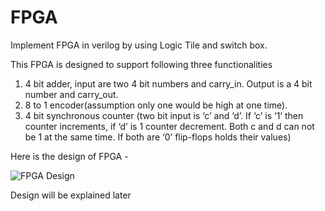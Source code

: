 # FPGA

Implement FPGA in verilog by using Logic Tile and switch box.

This FPGA is designed to support following three functionalities
1. 4 bit adder, input are two 4 bit numbers and carry_in. Output is a 4 bit number and carry_out.
2. 8 to 1 encoder(assumption only one would be high at one time).
3. 4 bit synchronous counter (two bit input is ‘c’ and ‘d’. If ‘c’ is ‘1’ then counter increments, if ‘d’ is 1 counter decrement.
   Both c and d can not be 1 at the same time. If    both are ‘0’ flip-flops holds their values)

Here is the design of FPGA -

![FPGA Design](/FPGA/FPGA_design.png)

Design will be explained later
